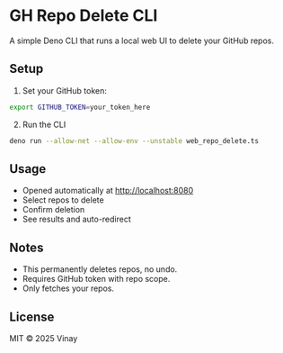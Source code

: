 # GH Repo Delete CLI

A simple Deno CLI that runs a local web UI to delete your GitHub repos.

## Setup

1. Set your GitHub token:

```bash
export GITHUB_TOKEN=your_token_here
```
2. Run the CLI
```bash
deno run --allow-net --allow-env --unstable web_repo_delete.ts
```

## Usage
- Opened automatically at [http://localhost:8080](http://localhost:8080)
- Select repos to delete
- Confirm deletion
- See results and auto-redirect

## Notes
- This permanently deletes repos, no undo.
- Requires GitHub token with repo scope.
- Only fetches your repos.


## License
MIT © 2025 Vinay

